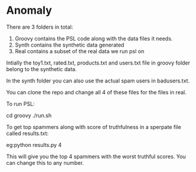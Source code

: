 # Anomaly

There are 3 folders in total:
1. Groovy contains the PSL code along with the data files it needs.
2. Synth contains the synthetic data generated
3. Real contains a subset of the real data we run psl on

Intially the toy1.txt, rated.txt, products.txt and users.txt file in groovy folder belong to the synthetic data. 

In the synth folder you can also use the actual spam users in badusers.txt.

You can clone the repo and change all 4 of these files for the files in real. 

To run PSL:

cd groovy
./run.sh

To get top spammers along with score of truthfulness in a sperpate file called results.txt:

eg:python results.py 4

This will give you the top 4 spammers with the worst truthful scores. You can change this to any number.
